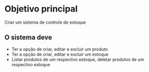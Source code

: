 # Objetivo principal

Criar um sistema de controle de estoque

## O sistema deve

- Ter a opção de criar, editar e excluir um produto
- Ter a opção de criar, editar e excluir um estoque
- Listar produtos de um respectivo estoque, deletar produtos de um respectivo estoque